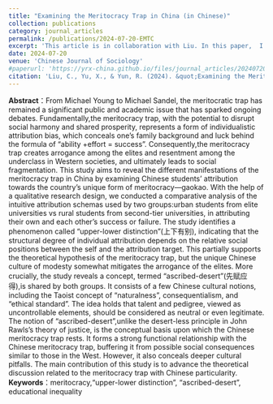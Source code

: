```yaml
---
title: "Examining the Meritocracy Trap in China (in Chinese)"
collection: publications
category: journal_articles
permalink: /publications/2024-07-20-EMTC
excerpt: 'This article is in collaboration with Liu. In this paper,  I only made a minor contribution that I participated in the discussion'
date: 2024-07-20
venue: 'Chinese Journal of Sociology'
#paperurl: 'https://yrx-china.github.io/files/journal_articles/20240720_Examining-the-Meritocracy-Trap-in-China.pdf'
citation: 'Liu, C., Yu, X., & Yun, R. (2024). &quot;Examining the Meritocracy Trap in China:From “Upper-Lower Distinction” to “Ascribed-Desert”.&quot; <i>Chinese Journal of Sociology</i>. 44(4):26-56.'
---
```


**Abstract**：From Michael Young to Michael Sandel, the meritocratic trap has remained a significant public and academic issue that has sparked ongoing debates. Fundamentally,the meritocracy trap, with the potential to disrupt social harmony and shared prosperity, represents a form of individualistic attribution bias, which conceals one’s family background and luck behind the formula of “ability +effort = success”. Consequently,the meritocracy trap creates arrogance among the elites and resentment among the underclass in Western societies, and ultimately leads to social fragmentation. This study aims to reveal the different manifestations of the meritocracy trap in China by examining Chinese students’ attribution towards the country’s unique form of meritocracy—gaokao. With the help of a qualitative research design, we conducted a comparative analysis of the intuitive attribution schemas used by two groups:urban students from elite universities vs rural students from second-tier universities, in attributing their own and each other’s success or failure. The study identifies a phenomenon called “upper-lower distinction”(上下有别), indicating that the structural degree of individual attribution depends on the relative social positions between the self and the attribution target. This partially supports the theoretical hypothesis of the meritocracy trap, but the unique Chinese culture of modesty somewhat mitigates the arrogance of the elites. More crucially, the study reveals a concept, termed “ascribed-desert”(先赋应得),is shared by both groups. It consists of a few Chinese cultural notions, including the Taoist concept of “naturalness”, consequentialism, and “ethical standard”. The idea holds that talent and pedigree, viewed as uncontrollable elements, should be considered as neutral or even legitimate. The notion of “ascribed-desert”,unlike the desert-less  principle in John Rawls’s theory of justice, is the conceptual basis upon which the Chinese meritocracy trap rests. It forms a strong functional relationship with the Chinese meritocracy trap, buffering it from possible social consequences similar to those in the West. However, it also conceals deeper cultural pitfalls. The main contribution of this study is to advance the theoretical discussion related to the meritocracy trap with Chinese particularity. <br>
**Keywords**：meritocracy,“upper-lower distinction”, “ascribed-desert”, educational inequality